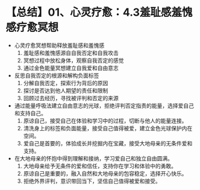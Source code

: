 # 【总结】01、心灵疗愈：4.3羞耻感羞愧感疗愈冥想

-   心灵疗愈冥想帮助释放羞耻感和羞愧感
    1.  羞耻感和羞愧感源自自我否定和自我攻击
    2.  冥想过程中放松身体，观察自我否定的感觉
    3.  通过金色能量冥想建立自我爱和自由意志
-   反思自我否定的根源和解构负面标签
    1.  分解自我否定，探索行为背后的原因
    2.  探讨是否达到他人期望的责任和限制
    3.  回顾过去经历，寻找被评判和否定的来源
-   通过能量呼吸法建立自由意志的光球，拒绝评判否定指责的能量，选择爱自己和支持自己。
    1.  原谅自己，接受自己在体验和学习中的过程，切断与他人的能量连接。
    2.  清洗身上的标签和负面能量，接受自己值得被爱，建立金色光球保护内在空间。
    3.  爱自己是首要的，体验成长并挖掘内在宝藏，接受大地母亲的无条件爱和支持。
-   在大地母亲的怀抱中得到理解和接纳，学习爱自己和独立自由圆满。
    1.  大地母亲给予无条件的爱和信任，支持你在学习和体验中的勇敢。
    2.  原谅自己是重要的，融入自然和大地母亲的包容稳定，选择开心快乐。
    3.  拒绝外界评判，意识带回当下，坚信自己值得被爱和接受。
